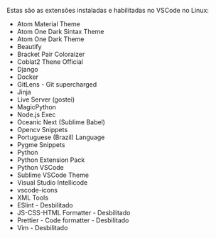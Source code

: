 Estas são as extensões instaladas e habilitadas no VSCode no Linux:
 - Atom Material Theme
 - Atom One Dark Sintax Theme
 - Atom One Dark Theme
 - Beautify
 - Bracket Pair Coloraizer
 - Coblat2 Thene Official
 - Django
 - Docker
 - GitLens - Git supercharged
 - Jinja
 - Live Server (gostei)
 - MagicPython
 - Node.js Exec
 - Oceanic Next (Sublime Babel)
 - Opencv Snippets
 - Portuguese (Brazil) Language
 - Pygme Snippets
 - Python
 - Python Extension Pack
 - Python VSCode
 - Sublime VSCode Theme
 - Visual Studio Intellicode
 - vscode-icons
 - XML Tools
 - ESlint - Desbilitado
 - JS-CSS-HTML Formatter - Desbilitado
 - Prettier - Code formatter - Desbilitado
 - Vim - Desbilitado
 